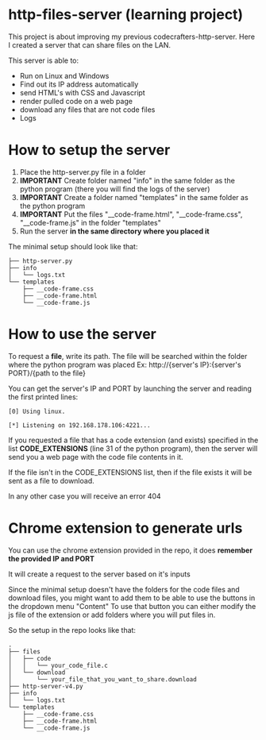 # http-files-server (learning project)
This project is about improving my previous codecrafters-http-server. Here I created a server that can share files on the LAN.


This server is able to:
- Run on Linux and Windows
- Find out its IP address automatically
- send HTML's with CSS and Javascript
- render pulled code on a web page
- download any files that are not code files
- Logs

# How to setup the server
1. Place the http-server.py file in a folder
2. **IMPORTANT** Create folder named "info" in the same folder as the python program (there you will find the logs of the server)
3. **IMPORTANT** Create a folder named "templates" in the same folder as the python program
4. **IMPORTANT** Put the files "__code-frame.html", "__code-frame.css", "__code-frame.js" in the folder "templates"
5. Run the server **in the same directory where you placed it**

The minimal setup should look like that:
```
├── http-server.py
├── info
│   └── logs.txt
└── templates
    ├── __code-frame.css
    ├── __code-frame.html
    └── __code-frame.js
```

# How to use the server
To request a **file**, write its path. The file will be searched within the folder where the python program was placed
Ex: http://{server's IP}:{server's PORT}/{path to the file}

You can get the server's IP and PORT by launching the server and reading the first printed lines:
```
[0] Using linux.

[*] Listening on 192.168.178.106:4221...
```

If you requested a file that has a code extension (and exists) specified in the list **CODE_EXTENSIONS** (line 31 of the python program), then the server will send you a web page with the code file contents in it.

If the file isn't in the CODE_EXTENSIONS list, then if the file exists it will be sent as a file to download.

In any other case you will receive an error 404


# Chrome extension to generate urls
You can use the chrome extension provided in the repo, it does **remember the provided IP and PORT**

It will create a request to the server based on it's inputs

Since the minimal setup doesn't have the folders for the code files and download files, you might want to add them to be able to use the buttons in the dropdown menu "Content"
To use that button you can either modify the js file of the extension or add folders where you will put files in.

So the setup in the repo looks like that:
```
.
├── files
│   ├── code
│   │   └── your_code_file.c
│   └── download
│       └── your_file_that_you_want_to_share.download
├── http-server-v4.py
├── info
│   └── logs.txt
└── templates
    ├── __code-frame.css
    ├── __code-frame.html
    └── __code-frame.js

```

